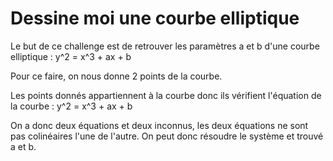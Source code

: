 # Dessine moi une courbe elliptique

Le but de ce challenge est de retrouver les paramètres a et b d'une courbe elliptique : y^2 = x^3 + ax + b

Pour ce faire, on nous donne 2 points de la courbe.

Les points donnés appartiennent à la courbe donc ils vérifient l'équation de la courbe : y^2 = x^3 + ax + b

On a donc deux équations et deux inconnus, les deux équations ne sont pas colinéaires l'une de l'autre. 
On peut donc résoudre le système et trouvé a et b.